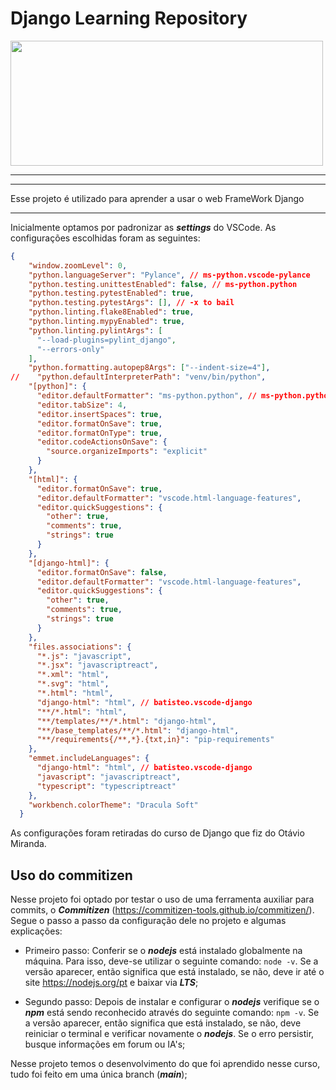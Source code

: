 # Django Learning Repository

<img src="https://i.imgur.com/ahjHe3h.jpeg" width="500" height="200">

---

***
Esse projeto é utilizado para aprender a usar o web FrameWork Django

___


Inicialmente optamos por padronizar as ***settings*** do VSCode. As configurações escolhidas foram as seguintes:

```json
{
    "window.zoomLevel": 0,
    "python.languageServer": "Pylance", // ms-python.vscode-pylance
    "python.testing.unittestEnabled": false, // ms-python.python
    "python.testing.pytestEnabled": true,
    "python.testing.pytestArgs": [], // -x to bail
    "python.linting.flake8Enabled": true,
    "python.linting.mypyEnabled": true,
    "python.linting.pylintArgs": [
      "--load-plugins=pylint_django",
      "--errors-only"
    ],
    "python.formatting.autopep8Args": ["--indent-size=4"],
//    "python.defaultInterpreterPath": "venv/bin/python",
    "[python]": {
      "editor.defaultFormatter": "ms-python.python", // ms-python.python
      "editor.tabSize": 4,
      "editor.insertSpaces": true,
      "editor.formatOnSave": true,
      "editor.formatOnType": true,
      "editor.codeActionsOnSave": {
        "source.organizeImports": "explicit"
      }
    },
    "[html]": {
      "editor.formatOnSave": true,
      "editor.defaultFormatter": "vscode.html-language-features",
      "editor.quickSuggestions": {
        "other": true,
        "comments": true,
        "strings": true
      }
    },
    "[django-html]": {
      "editor.formatOnSave": false,
      "editor.defaultFormatter": "vscode.html-language-features",
      "editor.quickSuggestions": {
        "other": true,
        "comments": true,
        "strings": true
      }
    },
    "files.associations": {
      "*.js": "javascript",
      "*.jsx": "javascriptreact",
      "*.xml": "html",
      "*.svg": "html",
      "*.html": "html",
      "django-html": "html", // batisteo.vscode-django
      "**/*.html": "html",
      "**/templates/**/*.html": "django-html",
      "**/base_templates/**/*.html": "django-html",
      "**/requirements{/**,*}.{txt,in}": "pip-requirements"
    },
    "emmet.includeLanguages": {
      "django-html": "html", // batisteo.vscode-django
      "javascript": "javascriptreact",
      "typescript": "typescriptreact"
    },
    "workbench.colorTheme": "Dracula Soft"
  }
  ```

As configurações foram retiradas do curso de Django que fiz do Otávio Miranda.



## Uso do commitizen

Nesse projeto foi optado por testar o uso de uma ferramenta auxiliar para commits, o ***Commitizen*** (https://commitizen-tools.github.io/commitizen/). Segue o passo a passo da configuração dele no projeto e algumas explicações:

- Primeiro passo: Conferir se o ***nodejs*** está instalado globalmente na máquina. Para isso, deve-se utilizar o seguinte comando: ```node -v```. Se a versão aparecer, então significa que está instalado, se não, deve ir até o site https://nodejs.org/pt e baixar via ***LTS***;

- Segundo passo: Depois de instalar e configurar o ***nodejs*** verifique se o ***npm*** está sendo reconhecido através do seguinte comando: ```npm -v```. Se a versão aparecer, então significa que está instalado, se não, deve reiniciar o terminal e verificar novamente o ***nodejs***. Se o erro persistir, busque informações em forum ou IA's;

Nesse projeto temos o desenvolvimento do que foi aprendido nesse curso, tudo foi feito em uma única branch (***main***);